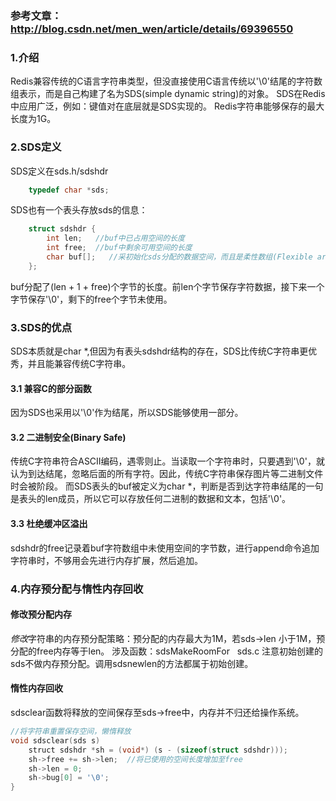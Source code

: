### 参考文章：http://blog.csdn.net/men_wen/article/details/69396550


### 1.介绍

Redis兼容传统的C语言字符串类型，但没直接使用C语言传统以'\0'结尾的字符数组表示，而是自己构建了名为SDS(simple dynamic string)的对象。
SDS在Redis中应用广泛，例如：键值对在底层就是SDS实现的。
Redis字符串能够保存的最大长度为1G。


### 2.SDS定义
SDS定义在sds.h/sdshdr
```c
    typedef char *sds;
```
SDS也有一个表头存放sds的信息：
```c
    struct sdshdr {
        int len;   //buf中已占用空间的长度
        int free;  //buf中剩余可用空间的长度
        char buf[];   //采初始化sds分配的数据空间，而且是柔性数组(Flexible array mebmer)
    };  
```
buf分配了(len + 1 + free)个字节的长度。前len个字节保存字符数据，接下来一个字节保存'\0'，剩下的free个字节未使用。
 
### 3.SDS的优点
SDS本质就是char *,但因为有表头sdshdr结构的存在，SDS比传统C字符串更优秀，并且能兼容传统C字符串。

#### 3.1 兼容C的部分函数
因为SDS也采用以'\0'作为结尾，所以SDS能够使用一部分。

#### 3.2 二进制安全(Binary Safe)
传统C字符串符合ASCII编码，遇零则止。当读取一个字符串时，只要遇到'\0'，就认为到达结尾，忽略后面的所有字符。因此，传统C字符串保存图片等二进制文件时会被阶段。
而SDS表头的buf被定义为char *，判断是否到达字符串结尾的一句是表头的len成员，所以它可以存放任何二进制的数据和文本，包括'\0'。

#### 3.3 杜绝缓冲区溢出
sdshdr的free记录着buf字符数组中未使用空间的字节数，进行append命令追加字符串时，不够用会先进行内存扩展，然后追加。


### 4.内存预分配与惰性内存回收
#### 修改预分配内存
*修改*字符串的内存预分配策略：预分配的内存最大为1M，若sds->len 小于1M，预分配的free内存等于len。
涉及函数：sdsMakeRoomFor   sds.c
注意初始创建的sds不做内存预分配。调用sdsnewlen的方法都属于初始创建。
#### 惰性内存回收
sdsclear函数将释放的空间保存至sds->free中，内存并不归还给操作系统。
```c
//将字符串重置保存空间，懒惰释放
void sdsclear(sds s) 
    struct sdshdr *sh = (void*) (s - (sizeof(struct sdshdr)));
    sh->free += sh->len;  //将已使用的空间长度增加至free
    sh->len = 0;
    sh->bug[0] = '\0';
}
```
